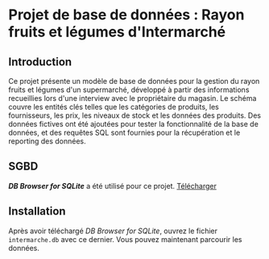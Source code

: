 # Projet de base de données : Rayon fruits et légumes d'Intermarché

## Introduction  
Ce projet présente un modèle de base de données pour la gestion du rayon fruits et légumes d'un supermarché, développé à partir des informations
recueillies lors d'une interview avec le propriétaire du magasin. Le schéma couvre les entités clés telles que les catégories de produits, les
fournisseurs, les prix, les niveaux de stock et les données des produits. Des données fictives ont été ajoutées pour tester la fonctionnalité de
la base de données, et des requêtes SQL sont fournies pour la récupération et le reporting des données.

## SGBD  
***DB Browser for SQLite*** a été utilisé pour ce projet. [Télécharger](https://sqlitebrowser.org/dl/)

## Installation  
Après avoir téléchargé *DB Browser for SQLite*, ouvrez le fichier `intermarche.db` avec ce dernier. Vous pouvez maintenant parcourir les données.
